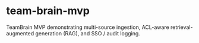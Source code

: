 # team-brain-mvp
TeamBrain MVP demonstrating multi-source ingestion, ACL-aware retrieval-augmented generation (RAG), and SSO / audit logging.
